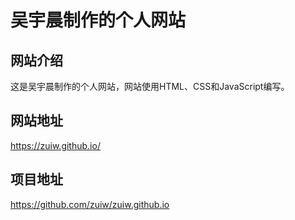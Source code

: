 # 吴宇晨制作的个人网站

## 网站介绍

这是吴宇晨制作的个人网站，网站使用HTML、CSS和JavaScript编写。

## 网站地址

https://zuiw.github.io/

## 项目地址

https://github.com/zuiw/zuiw.github.io
